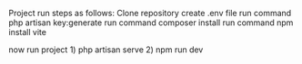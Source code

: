Project run steps as follows:
Clone repository
create .env file
run command php artisan key:generate
run command composer install
run command npm install vite

now run project 1) php artisan serve 2) npm run dev
